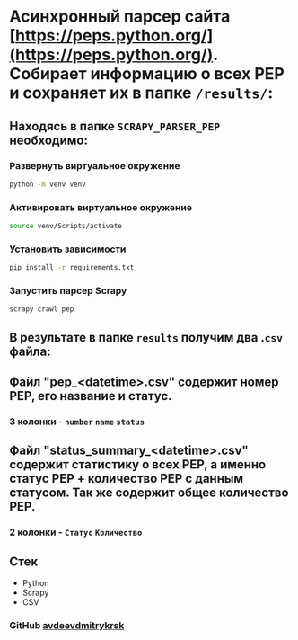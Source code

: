 # Асинхронный парсер сайта [https://peps.python.org/](https://peps.python.org/). Собирает информацию о всех PEP и сохраняет их в папке `/results/`:

## Находясь в папке `SCRAPY_PARSER_PEP` необходимо:
### Развернуть виртуальное окружение
```sh
python -m venv venv
```
### Активировать виртуальное окружение
```sh
source venv/Scripts/activate
```
### Установить зависимости
```sh
pip install -r requirements.txt
```
### Запустить парсер Scrapy
```sh
scrapy crawl pep
```

## В результате в папке `results` получим два .`csv` файла:

## Файл "pep_\<datetime>.csv" содержит номер PEP, его название и статус.

### 3 колонки - `number` `name` `status`

## Файл "status_summary_\<datetime>.csv" содержит статистику о всех PEP, а именно статус PEP + количество PEP с данным статусом. Так же содержит общее количество PEP.

### 2 колонки - `Статус` `Количество`

## Стек
  * Python
  * Scrapy
  * CSV

### GitHub [avdeevdmitrykrsk](https://github.com/avdeevdmitrykrsk)
